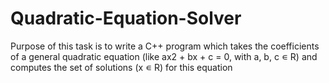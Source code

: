 # Quadratic-Equation-Solver

Purpose of this task is to write a C++ program which takes the coefficients of a general 
quadratic equation (like ax2 + bx + c = 0, with a, b, c ∊ R) and computes the set of solutions (x ∊ R) for this equation
